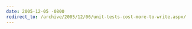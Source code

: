 ```yaml
---
date: 2005-12-05 -0800
redirect_to: /archive/2005/12/06/unit-tests-cost-more-to-write.aspx/
---
```


